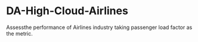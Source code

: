 # DA-High-Cloud-Airlines
Assessthe performance of Airlines industry taking passenger load factor as the metric.
